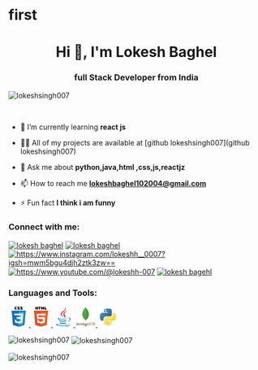# first
<h1 align="center">Hi 👋, I'm Lokesh Baghel</h1>
<h3 align="center">full Stack Developer from India</h3>

<p align="left"> <img src="https://komarev.com/ghpvc/?username=lokeshsingh007&label=Profile%20views&color=0e75b6&style=flat" alt="lokeshsingh007" /> </p>

<p align="left"> <a href="https://twitter.com/" target="blank"><img src="https://img.shields.io/twitter/follow/?logo=twitter&style=for-the-badge" alt="" /></a> </p>

- 🌱 I’m currently learning **react js**

- 👨‍💻 All of my projects are available at [github lokeshsingh007](github lokeshsingh007)

- 💬 Ask me about **python,java,html ,css,js,reactjz**

- 📫 How to reach me **lokeshbaghel102004@gmail.com**

- ⚡ Fun fact **I think i am funny**

<h3 align="left">Connect with me:</h3>
<p align="left">
<a href="https://linkedin.com/in/lokesh baghel" target="blank"><img align="center" src="https://raw.githubusercontent.com/rahuldkjain/github-profile-readme-generator/master/src/images/icons/Social/linked-in-alt.svg" alt="lokesh baghel" height="30" width="40" /></a>
<a href="https://fb.com/lokesh baghel" target="blank"><img align="center" src="https://raw.githubusercontent.com/rahuldkjain/github-profile-readme-generator/master/src/images/icons/Social/facebook.svg" alt="lokesh baghel" height="30" width="40" /></a>
<a href="https://instagram.com/https://www.instagram.com/lokeshh__0007?igsh=mwm5bgu4djh2ztk3zw==" target="blank"><img align="center" src="https://raw.githubusercontent.com/rahuldkjain/github-profile-readme-generator/master/src/images/icons/Social/instagram.svg" alt="https://www.instagram.com/lokeshh__0007?igsh=mwm5bgu4djh2ztk3zw==" height="30" width="40" /></a>
<a href="https://www.youtube.com/c/https://www.youtube.com/@lokeshh-007" target="blank"><img align="center" src="https://raw.githubusercontent.com/rahuldkjain/github-profile-readme-generator/master/src/images/icons/Social/youtube.svg" alt="https://www.youtube.com/@lokeshh-007" height="30" width="40" /></a>
<a href="https://www.hackerrank.com/lokesh bagehl" target="blank"><img align="center" src="https://raw.githubusercontent.com/rahuldkjain/github-profile-readme-generator/master/src/images/icons/Social/hackerrank.svg" alt="lokesh bagehl" height="30" width="40" /></a>
</p>

<h3 align="left">Languages and Tools:</h3>
<p align="left"> <a href="https://www.w3schools.com/css/" target="_blank" rel="noreferrer"> <img src="https://raw.githubusercontent.com/devicons/devicon/master/icons/css3/css3-original-wordmark.svg" alt="css3" width="40" height="40"/> </a> <a href="https://www.w3.org/html/" target="_blank" rel="noreferrer"> <img src="https://raw.githubusercontent.com/devicons/devicon/master/icons/html5/html5-original-wordmark.svg" alt="html5" width="40" height="40"/> </a> <a href="https://www.java.com" target="_blank" rel="noreferrer"> <img src="https://raw.githubusercontent.com/devicons/devicon/master/icons/java/java-original.svg" alt="java" width="40" height="40"/> </a> <a href="https://www.mongodb.com/" target="_blank" rel="noreferrer"> <img src="https://raw.githubusercontent.com/devicons/devicon/master/icons/mongodb/mongodb-original-wordmark.svg" alt="mongodb" width="40" height="40"/> </a> <a href="https://www.python.org" target="_blank" rel="noreferrer"> <img src="https://raw.githubusercontent.com/devicons/devicon/master/icons/python/python-original.svg" alt="python" width="40" height="40"/> </a> </p>

<p><img align="left" src="https://github-readme-stats.vercel.app/api/top-langs?username=lokeshsingh007&show_icons=true&locale=en&layout=compact" alt="lokeshsingh007" /></p>

<p>&nbsp;<img align="center" src="https://github-readme-stats.vercel.app/api?username=lokeshsingh007&show_icons=true&locale=en" alt="lokeshsingh007" /></p>

<p><img align="center" src="https://github-readme-streak-stats.herokuapp.com/?user=lokeshsingh007&" alt="lokeshsingh007" /></p>
